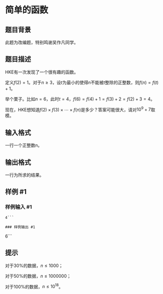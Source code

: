 # 简单的函数

## 题目背景

此题为改编题，特别鸣谢吴作凡同学。


## 题目描述

HKE有一次发现了一个很有趣的函数。

定义$f(2)=1$。对于$n\geq3$，设$t$为最小的使得$n$不能被$t$整除的正整数，则$f(n)=f(t)+1$。

举个栗子。比如$n=6$，此时$t=4$，$f(6)=f(4)+1=f(3)+2=f(2)+3=4$。

现在，HKE想知道$f(2)\times f(3)\times\cdots\times f(n)$是多少？答案可能很大，请对$10^9+7$取模。


## 输入格式

一行一个正整数$n$。


## 输出格式

一行为所求的结果。


## 样例 #1

### 样例输入 #1
```
4```

### 样例输出 #1

```
6```

## 提示

对于30%的数据，$n\leq1000$；

对于50%的数据，$n\leq1000000$；

对于100%的数据，$n\leq10^{18}$。

